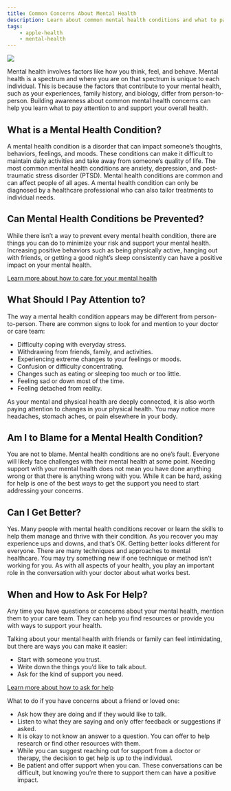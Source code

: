 ```yaml
---
title: Common Concerns About Mental Health
description: Learn about common mental health conditions and what to pay attention to.
tags:
    - apple-health
    - mental-health
---
```


![ ](/images/Understanding_Mental_Health_Article_Illustration.jpg)

Mental health involves factors like how you think, feel, and behave. Mental health is a spectrum and where you are on that spectrum is unique to each individual. This is because the factors that contribute to your mental health, such as your experiences, family history, and biology, differ from person-to-person. Building awareness about common mental health concerns can help you learn what to pay attention to and support your overall health.

## What is a Mental Health Condition?

A mental health condition is a disorder that can impact someone’s thoughts, behaviors, feelings, and moods. These conditions can make it difficult to maintain daily activities and take away from someone’s quality of life. The most common mental health conditions are anxiety, depression, and post-traumatic stress disorder (PTSD). Mental health conditions are common and can affect people of all ages. A mental health condition can only be diagnosed by a healthcare professional who can also tailor treatments to individual needs.

## Can Mental Health Conditions be Prevented?

While there isn’t a way to prevent every mental health condition, there are things you can do to minimize your risk and support your mental health. Increasing positive behaviors such as being physically active, hanging out with friends, or getting a good night’s sleep consistently can have a positive impact on your mental health.

[Learn more about how to care for your mental health](./caring-for-your-mental-health)

## What Should I Pay Attention to?

The way a mental health condition appears may be different from person-to-person. There are common signs to look for and mention to your doctor or care team:

-   Difficulty coping with everyday stress.
-   Withdrawing from friends, family, and activities.
-   Experiencing extreme changes to your feelings or moods.
-   Confusion or difficulty concentrating.
-   Changes such as eating or sleeping too much or too little.
-   Feeling sad or down most of the time.
-   Feeling detached from reality.

As your mental and physical health are deeply connected, it is also worth paying attention to changes in your physical health. You may notice more headaches, stomach aches, or pain elsewhere in your body.

## Am I to Blame for a Mental Health Condition?

You are not to blame. Mental health conditions are no one’s fault. Everyone will likely face challenges with their mental health at some point. Needing support with your mental health does not mean you have done anything wrong or that there is anything wrong with you. While it can be hard, asking for help is one of the best ways to get the support you need to start addressing your concerns.

## Can I Get Better?

Yes. Many people with mental health conditions recover or learn the skills to help them manage and thrive with their condition. As you recover you may experience ups and downs, and that’s OK. Getting better looks different for everyone. There are many techniques and approaches to mental healthcare. You may try something new if one technique or method isn’t working for you. As with all aspects of your health, you play an important role in the conversation with your doctor about what works best.

## When and How to Ask For Help?

Any time you have questions or concerns about your mental health, mention them to your care team. They can help you find resources or provide you with ways to support your health.

Talking about your mental health with friends or family can feel intimidating, but there are ways you can make it easier:

-   Start with someone you trust.
-   Write down the things you’d like to talk about.
-   Ask for the kind of support you need.

[Learn more about how to ask for help](./learning-about-mental-health)

What to do if you have concerns about a friend or loved one:

-   Ask how they are doing and if they would like to talk.
-   Listen to what they are saying and only offer feedback or suggestions if asked.
-   It is okay to not know an answer to a question. You can offer to help research or find other resources with them.
-   While you can suggest reaching out for support from a doctor or therapy, the decision to get help is up to the individual.
-   Be patient and offer support when you can. These conversations can be difficult, but knowing you’re there to support them can have a positive impact.
